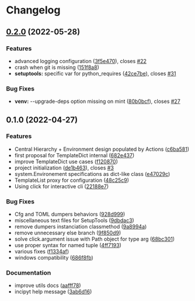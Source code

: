 # Changelog

## [0.2.0](https://www.github.com/NotANameServer/incipyt/compare/v0.1.0...v0.2.0) (2022-05-28)


### Features

* advanced logging configuration ([3f5e470](https://www.github.com/NotANameServer/incipyt/commit/3f5e470fd1336cbb5ccc65f2a50d054d344b8af1)), closes [#22](https://www.github.com/NotANameServer/incipyt/issues/22)
* crash when git is missing ([151f8a8](https://www.github.com/NotANameServer/incipyt/commit/151f8a8adca513556a4e21494e50379f561cef13))
* **setuptools:** specific var for python_requires ([42ce7be](https://www.github.com/NotANameServer/incipyt/commit/42ce7be70d55c6a0f321c26acc1477f0c18639ce)), closes [#31](https://www.github.com/NotANameServer/incipyt/issues/31)


### Bug Fixes

* **venv:** --upgrade-deps option missing on mint ([80b0bcf](https://www.github.com/NotANameServer/incipyt/commit/80b0bcfbee653b0530ede035daad15ebb12b099e)), closes [#27](https://www.github.com/NotANameServer/incipyt/issues/27)

## 0.1.0 (2022-04-27)


### Features

* Central Hierarchy + Environment design populated by Actions ([c6ba581](https://www.github.com/NotANameServer/incipyt/commit/c6ba5811dc4ac921d208e19ba5141c03fe227130))
* first proposal for TemplateDict internal ([682e437](https://www.github.com/NotANameServer/incipyt/commit/682e437171790389ee1acab345977154e55f8c07))
* improve TemplateDict use cases ([f120870](https://www.github.com/NotANameServer/incipyt/commit/f12087096c5a3d6daf6c1b00b546d6d1b87f9c9e))
* project initialization ([de1b463](https://www.github.com/NotANameServer/incipyt/commit/de1b4631d5cd0430c11ee558daf354343cb05e2d)), closes [#3](https://www.github.com/NotANameServer/incipyt/issues/3)
* system.Environement specifications as dict-like class ([e47029c](https://www.github.com/NotANameServer/incipyt/commit/e47029c5eb2e4e6a450329540401cde1fbdd4f96))
* TemplateList proxy for configuration ([48c25c9](https://www.github.com/NotANameServer/incipyt/commit/48c25c924f6cb0882a871c3a6b4d0939088808d5))
* Using click for interactive cli ([22188e7](https://www.github.com/NotANameServer/incipyt/commit/22188e7bbcb0011252fcd7bc80ae5515d6dce93a))


### Bug Fixes

* Cfg and TOML dumpers behaviors ([928d999](https://www.github.com/NotANameServer/incipyt/commit/928d999f82f95930c8479a874b534468ebd4eb38))
* miscellaneous text files for SetupTools ([9dbdac3](https://www.github.com/NotANameServer/incipyt/commit/9dbdac3b6f77dac337dfe750c9422c813947af13))
* remove dumpers instanciation classmethod ([9a8994a](https://www.github.com/NotANameServer/incipyt/commit/9a8994abae5b883469d7c5d281d2f99f30159608))
* remove unnecessary else branch ([9f850d9](https://www.github.com/NotANameServer/incipyt/commit/9f850d9c5f78226b26a230b49ada9c06f954de8e))
* solve click.argument issue with Path object for type arg ([68bc301](https://www.github.com/NotANameServer/incipyt/commit/68bc301137830f24943193ff1aabe2301c3d8fac))
* use proper syntax for named tuple ([4ff7193](https://www.github.com/NotANameServer/incipyt/commit/4ff71938eb3c220dfaad5e962e903ef182f7b112))
* various fixes ([f1334af](https://www.github.com/NotANameServer/incipyt/commit/f1334afa0838f3ffcccfd570ada315874c69eec0))
* windows compatibility ([686f8fb](https://www.github.com/NotANameServer/incipyt/commit/686f8fb0085474f3b23a159fd169788f37a577d6))


### Documentation

* improve utils docs ([aafff78](https://www.github.com/NotANameServer/incipyt/commit/aafff78356cca0976614384832b3f596bcd1c1c1))
* incipyt help message ([3ab6d16](https://www.github.com/NotANameServer/incipyt/commit/3ab6d16c0c6a2ae30ea0bcd10d91ea6d70ab80cd))

